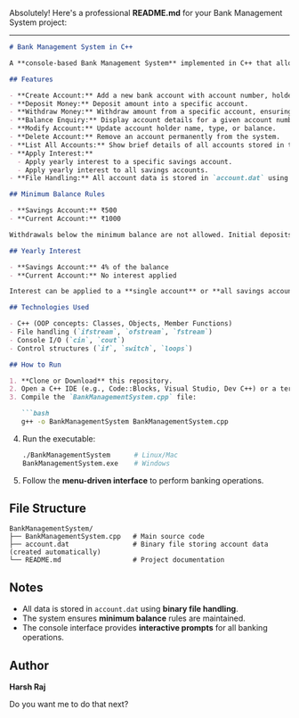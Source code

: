 Absolutely! Here's a professional **README.md** for your Bank Management System project:

---

````markdown
# Bank Management System in C++

A **console-based Bank Management System** implemented in C++ that allows users to manage bank accounts efficiently. This project demonstrates file handling, object-oriented programming, and basic banking operations.

## Features

- **Create Account:** Add a new bank account with account number, holder name, type (Current/Savings), and initial balance.
- **Deposit Money:** Deposit amount into a specific account.
- **Withdraw Money:** Withdraw amount from a specific account, ensuring minimum balance rules.
- **Balance Enquiry:** Display account details for a given account number.
- **Modify Account:** Update account holder name, type, or balance.
- **Delete Account:** Remove an account permanently from the system.
- **List All Accounts:** Show brief details of all accounts stored in the system.
- **Apply Interest:**  
  - Apply yearly interest to a specific savings account.  
  - Apply yearly interest to all savings accounts.
- **File Handling:** All account data is stored in `account.dat` using binary files for persistence.

## Minimum Balance Rules

- **Savings Account:** ₹500  
- **Current Account:** ₹1000  

Withdrawals below the minimum balance are not allowed. Initial deposits below the minimum balance are automatically set to the minimum.

## Yearly Interest

- **Savings Account:** 4% of the balance  
- **Current Account:** No interest applied  

Interest can be applied to a **single account** or **all savings accounts** at once.

## Technologies Used

- C++ (OOP concepts: Classes, Objects, Member Functions)  
- File handling (`ifstream`, `ofstream`, `fstream`)  
- Console I/O (`cin`, `cout`)  
- Control structures (`if`, `switch`, `loops`)  

## How to Run

1. **Clone or Download** this repository.
2. Open a C++ IDE (e.g., Code::Blocks, Visual Studio, Dev C++) or a terminal with g++ compiler.
3. Compile the `BankManagementSystem.cpp` file:

   ```bash
   g++ -o BankManagementSystem BankManagementSystem.cpp
````

4. Run the executable:

   ```bash
   ./BankManagementSystem      # Linux/Mac
   BankManagementSystem.exe    # Windows
   ```

5. Follow the **menu-driven interface** to perform banking operations.

## File Structure

```
BankManagementSystem/
├── BankManagementSystem.cpp   # Main source code
├── account.dat                # Binary file storing account data (created automatically)
└── README.md                  # Project documentation
```

## Notes

* All data is stored in `account.dat` using **binary file handling**.
* The system ensures **minimum balance** rules are maintained.
* The console interface provides **interactive prompts** for all banking operations.

## Author

**Harsh Raj**  

Do you want me to do that next?
```
